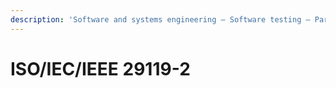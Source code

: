 ```yaml
---
description: 'Software and systems engineering — Software testing — Part 2:  Test processes'
---
```


# ISO/IEC/IEEE 29119-2


